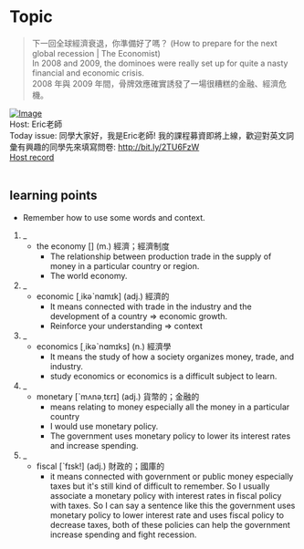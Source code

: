 # Topic

> 下一回全球經濟衰退，你準備好了嗎？ (How to prepare for the next global recession | The Economist) <br>
> In 2008 and 2009, the dominoes were really set up for quite a nasty financial and economic crisis. <br>
> 2008 年與 2009 年間，骨牌效應確實誘發了一場很糟糕的金融、經濟危機。 <br>

[![Image](https://cdn.voicetube.com/assets/thumbnails/rD7KNVzkLPw.jpg)](https://www.youtube.com/embed/rD7KNVzkLPw?rel=0&showinfo=0&cc_load_policy=0&controls=1&autoplay=1&iv_load_policy=3&playsinline=1&wmode=transparent&start=14&end=21&enablejsapi=1&origin=https://tw.voicetube.com&widgetid=1)<br>
Host: Eric老師
<br>Today issue: 同學大家好，我是Eric老師! 我的課程募資即將上線，歡迎對英文詞彙有興趣的同學先來填寫問卷: http://bit.ly/2TU6FzW
<br>
[Host record](https://cdn.voicetube.com/tmp/everyday_records/howard99/2895.mp3)
<br><br>
## learning points
* Remember how to use some words and context.
1. _
	* the economy  [] (m.) 經濟；經濟制度
        - The relationship between production trade in the supply of money in a particular country or region.
        - The world economy.
2. _
	* economic [͵ikəˋnɑmɪk] (adj.) 經濟的
        - It means connected with trade in the industry and the development of a country => economic growth.
        - Reinforce your understanding => context
3. _
	* economics [͵ikəˋnɑmɪks] (n.)  經濟學
        - It means the study of how a society organizes money, trade, and industry.
        - study economics or economics is a difficult subject to learn.
4. _
	* monetary [ˋmʌnə͵tɛrɪ] (adj.) 貨幣的；金融的
        - means relating to money especially all the money in a particular country
        - I would use monetary policy.
        - The government uses monetary policy to lower its interest rates and increase spending.
5. _
	* fiscal  [ˋfɪsk!] (adj.) 財政的；國庫的
        - it means connected with government or public money especially taxes but it's still kind of difficult to remember. So I usually associate a monetary policy with interest rates in fiscal policy with taxes. So I can say a sentence like this the government uses monetary policy to lower interest rate and uses fiscal policy to decrease taxes, both of these policies can help the government increase spending and fight recession.
